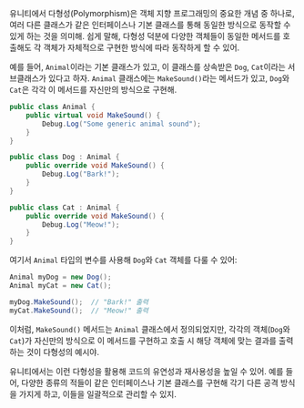 유니티에서 다형성(Polymorphism)은 객체 지향 프로그래밍의 중요한 개념 중 하나로, 여러 다른 클래스가 같은 인터페이스나 기본 클래스를 통해 동일한 방식으로 동작할 수 있게 하는 것을 의미해. 쉽게 말해, 다형성 덕분에 다양한 객체들이 동일한 메서드를 호출해도 각 객체가 자체적으로 구현한 방식에 따라 동작하게 할 수 있어.

예를 들어, `Animal`이라는 기본 클래스가 있고, 이 클래스를 상속받은 `Dog`, `Cat`이라는 서브클래스가 있다고 하자. `Animal` 클래스에는 `MakeSound()`라는 메서드가 있고, `Dog`와 `Cat`은 각각 이 메서드를 자신만의 방식으로 구현해.

```csharp
public class Animal {
    public virtual void MakeSound() {
        Debug.Log("Some generic animal sound");
    }
}

public class Dog : Animal {
    public override void MakeSound() {
        Debug.Log("Bark!");
    }
}

public class Cat : Animal {
    public override void MakeSound() {
        Debug.Log("Meow!");
    }
}
```

여기서 `Animal` 타입의 변수를 사용해 `Dog`와 `Cat` 객체를 다룰 수 있어:

```csharp
Animal myDog = new Dog();
Animal myCat = new Cat();

myDog.MakeSound();  // "Bark!" 출력
myCat.MakeSound();  // "Meow!" 출력
```

이처럼, `MakeSound()` 메서드는 `Animal` 클래스에서 정의되었지만, 각각의 객체(`Dog`와 `Cat`)가 자신만의 방식으로 이 메서드를 구현하고 호출 시 해당 객체에 맞는 결과를 출력하는 것이 다형성의 예시야.

유니티에서는 이런 다형성을 활용해 코드의 유연성과 재사용성을 높일 수 있어. 예를 들어, 다양한 종류의 적들이 같은 인터페이스나 기본 클래스를 구현해 각기 다른 공격 방식을 가지게 하고, 이들을 일괄적으로 관리할 수 있지.